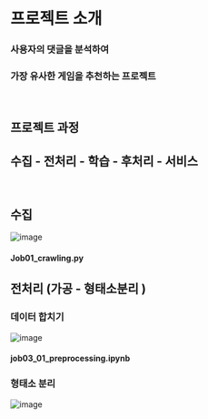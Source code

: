 # 프로젝트 소개
### 사용자의 댓글을 분석하여 
### 가장 유사한 게임을 추천하는 프로젝트
<br>


## 프로젝트 과정


## 수집 - 전처리 - 학습 - 후처리 - 서비스 
<br>

## 수집 
![image](https://user-images.githubusercontent.com/96555334/174032176-fe9017e1-bf7d-499c-8210-8a1817848cd3.png)
#### Job01_crawling.py

## 전처리 (가공 - 형태소분리 )

### 데이터 합치기 
![image](https://user-images.githubusercontent.com/96555334/174033680-7e8cb9d4-a645-4332-b516-00228ade9aa9.png)
#### job03_01_preprocessing.ipynb

### 형태소 분리
![image](https://user-images.githubusercontent.com/96555334/174033293-ed8eb542-c454-4938-9d2e-a5cc42a06d72.png)

